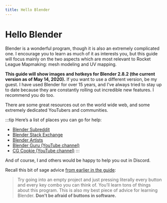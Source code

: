 ```yaml
---
title: Hello Blender
---
```

# Hello Blender

Blender is a wonderful program, though it is also an extremely complicated one. I encourage you to learn as much of it as interests you, but this guide will focus mainly on the two aspects which are most relevant to Rocket League Mapmaking: mesh modeling and UV mapping.

**This guide will show images and hotkeys for Blender 2.8.2 (the current version as of May 14, 2020).** If you want to use a different version, be my guest. I have used Blender for over 15 years, and I’ve always tried to stay up to date because they are constantly rolling out incredible new features. I recommend you do too.

There are some great resources out on the world wide web, and some extremely dedicated YouTubers and communities. 

:::tip Here’s a list of places you can go for help:
* [Blender Subreddit](https://www.reddit.com/r/blender/)
* [Blender Stack Exchange](https://blender.stackexchange.com/)
* [Blender Artists](https://blenderartists.org/)
* [Blender Guru (YouTube channel)](https://www.youtube.com/channel/UCOKHwx1VCdgnxwbjyb9Iu1g)
* [CG Cookie (YouTube channel)](https://www.youtube.com/channel/UC9VayT7q3pQ7tdF-TG4Q0yQ)
:::

And of course, I and others would be happy to help you out in Discord.

Recall this bit of sage advice [from earlier in the guide](../../essential/07_udk_editor.html#general-advice):

> Try going into an empty project and just pressing literally every button and every key combo you can think of. You’ll learn tons of things about this program. This is also my best piece of advice for learning Blender.
**Don’t be afraid of buttons in software.**

